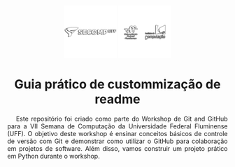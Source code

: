 <div align="center">
  <img src="images/4.png"width=" 120px">
  <img src="images/1.png"width=" 120px">
  <h1>Guia prático de custommização de readme</h1>
</div>

<p align = "justify"> &emsp; Este repositório foi criado como parte do Workshop de Git and GitHub para a VII Semana de Computação da Universidade Federal Fluminense (UFF). O objetivo deste workshop é ensinar conceitos básicos de controle de versão com Git e demonstrar como utilizar o GitHub para colaboração em projetos de software. Além disso, vamos construir um projeto prático em Python durante o workshop. </p>
